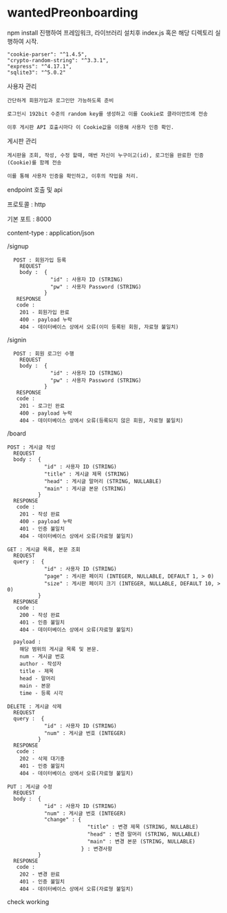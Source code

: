 # wantedPreonboarding

npm install 진행하여 프레임워크, 라이브러리 설치후
index.js 혹은 해당 디렉토리 실행하여 시작.


    "cookie-parser": "^1.4.5",
    "crypto-random-string": "^3.3.1",
    "express": "^4.17.1",
    "sqlite3": "^5.0.2"


사용자 관리

    간단하게 회원가입과 로그인만 가능하도록 준비

    로그인시 192bit 수준의 random key를 생성하고 이를 Cookie로 클라이언트에 전송

    이후 게시판 API 호출시마다 이 Cookie값을 이용해 사용자 인증 확인.

 
 
 게시판 관리
 
    게시판을 조회, 작성, 수정 할때, 매번 자신이 누구이고(id), 로그인을 완료한 인증(Cookie)를 함께 전송

    이를 통해 사용자 인증을 확인하고, 이후의 작업을 처리.

  
 endpoint 호출 및 api 
 
 프로토콜 : http
 
 기본 포트 : 8000
 
 content-type : application/json
 
 
  /signup
  
      POST : 회원가입 등록
        REQUEST
        body :  {
                  "id" : 사용자 ID (STRING)
                  "pw" : 사용자 Password (STRING)
                }
       RESPONSE
       code :
        201 - 회원가입 완료
        400 - payload 누락
        404 - 데이터베이스 상에서 오류(이미 등록된 회원, 자료형 불일치)
      
  /signin
  
      POST : 회원 로그인 수행   
        REQUEST
        body :  {
                  "id" : 사용자 ID (STRING)
                  "pw" : 사용자 Password (STRING)
                }
       RESPONSE
       code :
        201 - 로그인 완료
        400 - payload 누락
        404 - 데이터베이스 상에서 오류(등록되지 않은 회원, 자료형 불일치)
      
  /board
  
    POST : 게시글 작성    
      REQUEST
      body :  {
                "id" : 사용자 ID (STRING)
                "title" : 게시글 제목 (STRING)
                "head" : 게시글 말머리 (STRING, NULLABLE)
                "main" : 게시글 본문 (STRING)                
              }
      RESPONSE
       code :
        201 - 작성 완료
        400 - payload 누락
        401 - 인증 불일치
        404 - 데이터베이스 상에서 오류(자료형 불일치)
        
    GET : 게시글 목록, 본문 조회
      REQUEST
      query :  {
                "id" : 사용자 ID (STRING)
                "page" : 게시판 페이지 (INTEGER, NULLABLE, DEFAULT 1, > 0)
                "size" : 게시판 페이지 크기 (INTEGER, NULLABLE, DEFAULT 10, > 0)                
              }
      RESPONSE
       code :
        200 - 작성 완료
        401 - 인증 불일치
        404 - 데이터베이스 상에서 오류(자료형 불일치)
      
      payload :
        해당 범위의 게시글 목록 및 본문.
        num - 게시글 번호
        author - 작성자
        title - 제목
        head - 말머리
        main - 본문
        time - 등록 시각
              
    DELETE : 게시글 삭제
      REQUEST
      query :  {
                "id" : 사용자 ID (STRING)
                "num" : 게시글 번호 (INTEGER)         
              }
      RESPONSE
       code :
        202 - 삭제 대기중
        401 - 인증 불일치
        404 - 데이터베이스 상에서 오류(자료형 불일치)
              
    PUT : 게시글 수정
      REQUEST
      body :  {
                "id" : 사용자 ID (STRING)
                "num" : 게시글 번호 (INTEGER)         
                "change" : {
                              "title" : 변경 제목 (STRING, NULLABLE)
                              "head" : 변경 말머리 (STRING, NULLABLE)
                              "main" : 변경 본문 (STRING, NULLABLE)     
                            } : 변경사항
              }
      RESPONSE
       code :
        202 - 변경 완료
        401 - 인증 불일치
        404 - 데이터베이스 상에서 오류(자료형 불일치)


check working